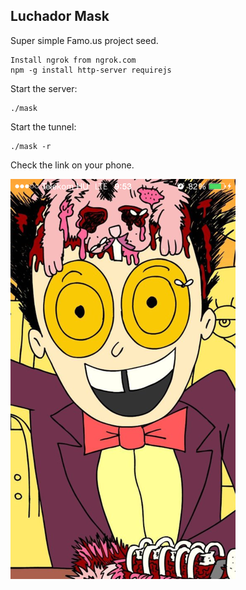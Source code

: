 Luchador Mask
---

Super simple Famo.us project seed.

    Install ngrok from ngrok.com
    npm -g install http-server requirejs

Start the server:

    ./mask

Start the tunnel:

    ./mask -r

Check the link on your phone.

![Warden](pix/image.png "likes bunyz")
